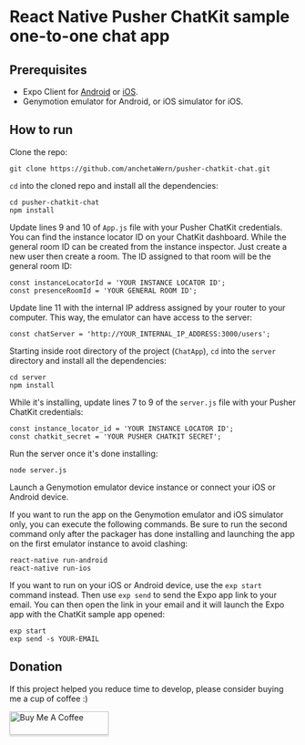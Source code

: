 # React Native Pusher ChatKit sample one-to-one chat app

## Prerequisites

-   Expo Client for [Android](https://play.google.com/store/apps/details?id=host.exp.exponent) or [iOS](https://itunes.apple.com/us/app/expo-client/id982107779).
-   Genymotion emulator for Android, or iOS simulator for iOS.

## How to run

Clone the repo:

```
git clone https://github.com/anchetaWern/pusher-chatkit-chat.git
```

`cd` into the cloned repo and install all the dependencies:

```
cd pusher-chatkit-chat
npm install
```

Update lines 9 and 10 of `App.js` file with your Pusher ChatKit credentials. You can find the instance locator ID on your ChatKit dashboard. While the general room ID can be created from the instance inspector. Just create a new user then create a room. The ID assigned to that room will be the general room ID:

```
const instanceLocatorId = 'YOUR INSTANCE LOCATOR ID';
const presenceRoomId = 'YOUR GENERAL ROOM ID';  
```

Update line 11 with the internal IP address assigned by your router to your computer. This way, the emulator can have access to the server:

```
const chatServer = 'http://YOUR_INTERNAL_IP_ADDRESS:3000/users';
```

Starting inside root directory of the project (`ChatApp`), `cd` into the `server` directory and install all the dependencies:

```
cd server
npm install
```

While it's installing, update lines 7 to 9 of the `server.js` file with your Pusher ChatKit credentials:

```
const instance_locator_id = 'YOUR INSTANCE LOCATOR ID';
const chatkit_secret = 'YOUR PUSHER CHATKIT SECRET';
```

Run the server once it's done installing:

```
node server.js
```

Launch a Genymotion emulator device instance or connect your iOS or Android device.

If you want to run the app on the Genymotion emulator and iOS simulator only, you can execute the following commands. Be sure to run the second command only after the packager has done installing and launching the app on the first emulator instance to avoid clashing:

```
react-native run-android
react-native run-ios
```

If you want to run on your iOS or Android device, use the `exp start` command instead. Then use `exp send` to send the Expo app link to your email. You can then open the link in your email and it will launch the Expo app with the ChatKit sample app opened:

```
exp start
exp send -s YOUR-EMAIL
```

## Donation

If this project helped you reduce time to develop, please consider buying me a cup of coffee :)

<a href="https://www.buymeacoffee.com/wernancheta" target="_blank"><img src="https://www.buymeacoffee.com/assets/img/custom_images/orange_img.png" alt="Buy Me A Coffee" style="height: 41px !important;width: 174px !important;box-shadow: 0px 3px 2px 0px rgba(190, 190, 190, 0.5) !important;-webkit-box-shadow: 0px 3px 2px 0px rgba(190, 190, 190, 0.5) !important;" ></a>
